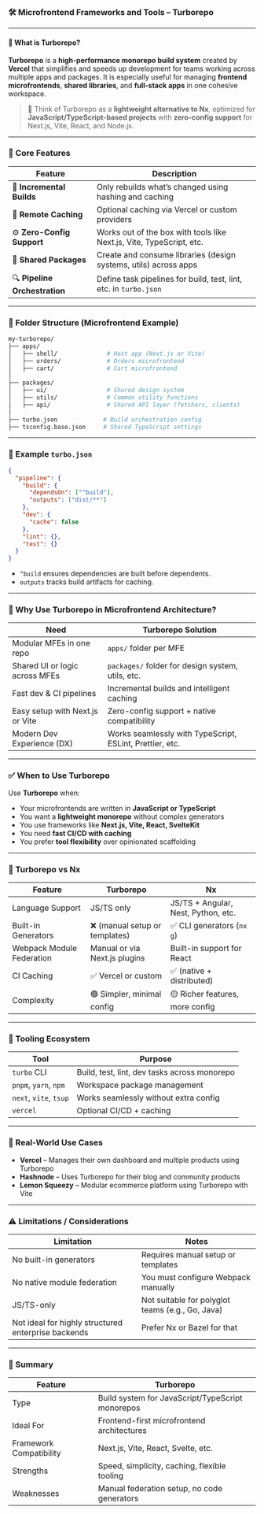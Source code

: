 ### 🛠️ Microfrontend Frameworks and Tools – **Turborepo**

---

#### 🔹 What is Turborepo?

**Turborepo** is a **high-performance monorepo build system** created by **Vercel** that simplifies and speeds up development for teams working across multiple apps and packages. It is especially useful for managing **frontend microfrontends**, **shared libraries**, and **full-stack apps** in one cohesive workspace.

> 📌 Think of Turborepo as a **lightweight alternative to Nx**, optimized for **JavaScript/TypeScript-based projects** with **zero-config support** for Next.js, Vite, React, and Node.js.

---

### 🎯 Core Features

| Feature                       | Description                                                          |
| ----------------------------- | -------------------------------------------------------------------- |
| 🚀 **Incremental Builds**     | Only rebuilds what’s changed using hashing and caching               |
| 💾 **Remote Caching**         | Optional caching via Vercel or custom providers                      |
| ⚙️ **Zero-Config Support**    | Works out of the box with tools like Next.js, Vite, TypeScript, etc. |
| 🔁 **Shared Packages**        | Create and consume libraries (design systems, utils) across apps     |
| 🔍 **Pipeline Orchestration** | Define task pipelines for build, test, lint, etc. in `turbo.json`    |

---

### 🧱 Folder Structure (Microfrontend Example)

```bash
my-turborepo/
├── apps/
│   ├── shell/              # Host app (Next.js or Vite)
│   ├── orders/             # Orders microfrontend
│   ├── cart/               # Cart microfrontend
│
├── packages/
│   ├── ui/                 # Shared design system
│   ├── utils/              # Common utility functions
│   ├── api/                # Shared API layer (fetchers, clients)
│
├── turbo.json             # Build orchestration config
├── tsconfig.base.json     # Shared TypeScript settings
```

---

### 🧪 Example `turbo.json`

```json
{
  "pipeline": {
    "build": {
      "dependsOn": ["^build"],
      "outputs": ["dist/**"]
    },
    "dev": {
      "cache": false
    },
    "lint": {},
    "test": {}
  }
}
```

* `^build` ensures dependencies are built before dependents.
* `outputs` tracks build artifacts for caching.

---

### 🧠 Why Use Turborepo in Microfrontend Architecture?

| Need                            | Turborepo Solution                                       |
| ------------------------------- | -------------------------------------------------------- |
| Modular MFEs in one repo        | `apps/` folder per MFE                                   |
| Shared UI or logic across MFEs  | `packages/` folder for design system, utils, etc.        |
| Fast dev & CI pipelines         | Incremental builds and intelligent caching               |
| Easy setup with Next.js or Vite | Zero-config support + native compatibility               |
| Modern Dev Experience (DX)      | Works seamlessly with TypeScript, ESLint, Prettier, etc. |

---

### ✅ When to Use Turborepo

Use **Turborepo** when:

* Your microfrontends are written in **JavaScript or TypeScript**
* You want a **lightweight monorepo** without complex generators
* You use frameworks like **Next.js, Vite, React, SvelteKit**
* You need **fast CI/CD with caching**
* You prefer **tool flexibility** over opinionated scaffolding

---

### 🔄 Turborepo vs Nx

| Feature                   | **Turborepo**                 | **Nx**                              |
| ------------------------- | ----------------------------- | ----------------------------------- |
| Language Support          | JS/TS only                    | JS/TS + Angular, Nest, Python, etc. |
| Built-in Generators       | ❌ (manual setup or templates) | ✅ CLI generators (`nx g`)           |
| Webpack Module Federation | Manual or via Next.js plugins | Built-in support for React          |
| CI Caching                | ✅ Vercel or custom            | ✅ (native + distributed)            |
| Complexity                | 🟢 Simpler, minimal config    | 🟡 Richer features, more config     |

---

### 🧰 Tooling Ecosystem

| Tool                   | Purpose                                      |
| ---------------------- | -------------------------------------------- |
| `turbo` CLI            | Build, test, lint, dev tasks across monorepo |
| `pnpm`, `yarn`, `npm`  | Workspace package management                 |
| `next`, `vite`, `tsup` | Works seamlessly without extra config        |
| `vercel`               | Optional CI/CD + caching                     |

---

### 🧬 Real-World Use Cases

* **Vercel** – Manages their own dashboard and multiple products using Turborepo
* **Hashnode** – Uses Turborepo for their blog and community products
* **Lemon Squeezy** – Modular ecommerce platform using Turborepo with Vite

---

### ⚠️ Limitations / Considerations

| Limitation                                          | Notes                                            |
| --------------------------------------------------- | ------------------------------------------------ |
| No built-in generators                              | Requires manual setup or templates               |
| No native module federation                         | You must configure Webpack manually              |
| JS/TS-only                                          | Not suitable for polyglot teams (e.g., Go, Java) |
| Not ideal for highly structured enterprise backends | Prefer Nx or Bazel for that                      |

---

### 📌 Summary

| Feature                 | Turborepo                                        |
| ----------------------- | ------------------------------------------------ |
| Type                    | Build system for JavaScript/TypeScript monorepos |
| Ideal For               | Frontend-first microfrontend architectures       |
| Framework Compatibility | Next.js, Vite, React, Svelte, etc.               |
| Strengths               | Speed, simplicity, caching, flexible tooling     |
| Weaknesses              | Manual federation setup, no code generators      |


